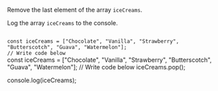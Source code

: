 Remove the last element
of the array `iceCreams`.

Log the array `iceCreams`
to the console. 

<codeblock language="javascript" type="exercise" testMode="fixedInput">
<code>
const iceCreams = ["Chocolate", "Vanilla", "Strawberry", "Butterscotch", "Guava", "Watermelon"];
// Write code below
</code>

<solution>
const iceCreams = ["Chocolate", "Vanilla", "Strawberry", "Butterscotch", "Guava", "Watermelon"];
// Write code below
iceCreams.pop();

console.log(iceCreams);
</solution>
</codeblock>